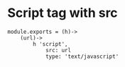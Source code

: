 # Script tag with src

	module.exports = (h)->
		(url)->
			h 'script',
				src: url
				type: 'text/javascript'
